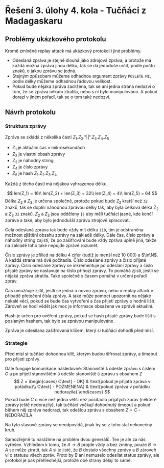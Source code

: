 # Řešení 3. úlohy 4. kola - Tučňáci z Madagaskaru

## Problémy ukázkového protokolu
Kromě zmíněné replay attack má ukázkový protokol i jiné problémy.
* Odeslaná zpráva je stejně dlouhá jako zdrojová zpráva, a protože má každá možná zpráva jinou délku, tak se dá jedoduše určit, podle počtu znaků, o jakou zprávu se jedná.
* Stejným způsobem můžeme odhadnou argument zprávy `POSLETE MI`, podle délky můžeme odhadnou řádovou velikost.
* Pokud bude nějaká zpráva zadržena, tak se ani jedna strana nedozví o tom, že se zpráva někam ztratila, nebo s ní bylo manipulováno. A pokud dorazí v jiném pořadí, tak se o tom také nedozví.

## Návrh protokolu
### Struktura zprávy
Zpráva se skládá z několika částí $Z_1.Z_2.$"||"$.Z_3.Z_4.Z_5$

* $Z_1$ je aktuální čas v mikrosekundách
* $Z_2$ je vlastní obsah zprávy
* $Z_3$ je náhodný string
* $Z_4$ je číslo zprávy
* $Z_5$ je hash $Z_1.Z_2.Z_3.Z_4$

Každá z těcho částí má nějakou vyhrazenou délku.

$$
len(Z_1) = 16\\
len(Z_2) + len(Z_3) = 32\\
len(Z_4) = 4\\
len(Z_5) = 64
$$
Délka $Z_2$ a $Z_3$ je určena společně, protože pokud bude $Z_2$ kratší než `32` znaků, tak se doplní náhodnou zprávou délky tak, aby byla celková délka $Z_2$ a $Z_3$ `32` znaků. $Z_2$ a $Z_3$ jsou odděleny `||` aby měli tučňáci jasné, kde končí zpráva a také, aby bylo jednodušší zprávu strojově spracovat.

Celá odeslaná zpráva tak bude vždy mít délku `118`, tím je odstraněna možnost zjištění obsahu zprávy na základě délky.
Dále čas, číslo zprávy a náhodný string zajistí, že po zašifrování bude vždy zpráva uplně jiná, takže na základě toho také nepujde zprávě rozumět.

Číslo zprávy je zfilled na délku 4 cifer (tudíž je menší než 10 000) a $\in\N$. A každá strana má dvě počítadla.
Číslo odeslané zprávy a číslo přijaté zprávy. Číslo odeslané zprávy se inkrementuje po odeslání zprávy a číslo přijaté zprávy se nastavuje na číslo příhozí zprávy. To pomáhá zjisti, jestli se nějaká zpráva stratila. Také společně s časem pomáhá v určení pořadí zpráv.

Čas umožňuje zjitit, jestli se jedná o novou zprávu, nebo o replay attack v případě přetečení čísla zprávy. A také může pomoct upozornit na nějaké nekalé věci, pokud se bude čas vytvoření a čas přijetí zprávy o hodně lišit. Zároveň se hodí vědět jak moc je informace obsažena ve zprávě aktuální.

Hash je určen pro ověření zprávy, pokud se hash přijaté zprávy bude lišit s poslaným hashem, tak bylo se zprávou manipulováno.

Zpráva je odesílana zašifrovaná klíčem, který si tučňáci dohodli před misí.

### Strategie
Před misí si tučňáci dohodnou klíč, kterým budou šifrovat zprávy, a timeout pro přijetí zprávy.

Dále funguje komunikace následovně:
Stanoviště `A` odešle zprávu s číslem $C$ a po přijetí stanovištěm `B` odešle stanoviště `B` zprávu s obsahem $Z$
$$
Z = \begin{cases}
    C\text{ - OK} & \text{pokud je přijatá zpráva v pořádku}\\
    C\text{ - POZMENENA} & \text{pokud zpráva v pořádku nedorazila}
\end{cases}
$$
Pokud bude $C$ o více než jedna větší než počítadlo přijatých zpráv (některé zprávy ještě nedorazily), tak tučňáci vyčkají dohodnutý timeout a pokud během něj zpráva nedorazí, tak odešlou zprávu s obsahem $Z = C\text{ - NEDORAZILA}$

Na tyto stavové zprávy se neodpovídá, jinak by se z toho stal nekonečný kruh.

Samozřejmě tu narážíme na problém dvou generálů. Ten je ale za nás vyřešen. Vzhledem k tomu, že $A \to B$ projde vždy a bez změny, pouze $B \to A$ se může ztratit, tak $A$ si je jisté, že $B$ dostalo všechny zprávy a $B$ zároveň ví o statusu všech zpráv. Proto by $B$ ani nemuselo odesílat status zprávy, ale protokol je pak přehlednější, protože obě strany dělají to samé.